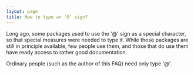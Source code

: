 ```yaml
---
layout: page
title: How to type an '@' sign?
---
```


Long ago, some packages used to use the '@' sign as a special
character, so that special measures were needed to type it.  While
those packages are still in principle available, few people use them,
and those that do use them have ready access to rather good
documentation.

Ordinary people (such as the author of this FAQ) need only type
'@'.

